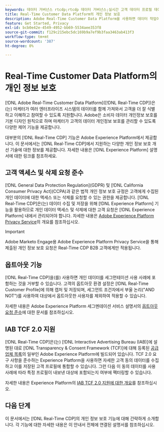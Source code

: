 ```yaml
---
keywords: 데이터 거버넌스 rtcdp;rtcdp 데이터 거버넌스;실시간 고객 데이터 프로필 데이터 거버넌스;개인정보 rtcdp;rtcdp 개인정보 보호
title: Real-Time Customer Data Platform의 개인 정보 보호
description: Adobe Real-Time Customer Data Platform을 사용하면 데이터 작업이 개인 정보 보호 규정을 준수하도록 하는 프로세스를 간소화할 수 있습니다.
feature: Get Started, Privacy
exl-id: bcb0e42e-4549-4952-bb69-5534aee353f8
source-git-commit: f129c215ebc5dc169b9a7ef9b3faa3463ab413f3
workflow-type: tm+mt
source-wordcount: '387'
ht-degree: 0%

---
```


# Real-Time Customer Data Platform의 개인 정보 보호

[!DNL Adobe Real-Time Customer Data Platform]&#x200B;([!DNL Real-Time CDP])은(는) 마케터가 여러 엔터프라이즈 시스템의 데이터를 함께 가져와서 고객을 더 잘 식별하고 이해하고 참여할 수 있도록 지원합니다. Adobe은 소비자 데이터 개인정보 보호를 기본 디자인 원칙으로 하며 마케터가 고객의 데이터 개인정보 보호를 관리할 수 있도록 다양한 제어 기능을 제공합니다.

대부분의 [!DNL Real-Time CDP] 기능은 Adobe Experience Platform에서 제공합니다. 이 문서에서는 [!DNL Real-Time CDP]에서 지원하는 다양한 개인 정보 보호 개선 기술에 대한 정보를 제공합니다. 자세한 내용은 [!DNL Experience Platform] 설명서에 대한 링크를 참조하세요.

## 고객 액세스 및 삭제 요청 준수

[!DNL General Data Protection Regulation]&#x200B;(GDPR) 및 [!DNL California Consumer Privacy Act]&#x200B;(CCPA)과 같은 법적 개인 정보 보호 규정은 고객에게 수집된 개인 데이터에 대한 액세스 또는 삭제를 요청할 수 있는 권한을 제공합니다. [!DNL Real-Time CDP]은(는) 데이터 수집 및 저장을 위해 [!DNL Experience Platform] 기능을 활용하므로 개인 데이터 액세스 및 삭제에 대한 고객 요청은 [!DNL Experience Platform] 내에서 관리되어야 합니다. 자세한 내용은 [Adobe Experience Platform Privacy Service](../../privacy-service/home.md)의 개요를 참조하십시오.

>[!IMPORTANT]
>
> Adobe Marketo Engage용 Adobe Experience Platform Privacy Service을 통해 제출된 개인 정보 보호 요청은 Real-Time CDP B2B 고객에게만 적용됩니다.

## 옵트아웃 기능

[!DNL Real-Time CDP]을(를) 사용하면 개인 데이터를 세그먼테이션 사용 사례에 포함하는 것을 거부할 수 있습니다. 고객의 옵트아웃 환경 설정은 [!DNL Real-Time Customer Profile]에 의해 캡처 및 저장되며, 세그먼트 조건자에서 부울 논리(&quot;AND NOT&quot;)를 사용하여 대상에서 옵트아웃한 사용자를 제외하여 적용할 수 있습니다.

자세한 내용은 Adobe Experience Platform 세그멘테이션 서비스 설명서의 [옵트아웃 요청 준수](../../segmentation/tutorials/consents.md)에 대한 문서를 참조하십시오.

## IAB TCF 2.0 지원

[!DNL Real-Time CDP]은(는) [!DNL Interactive Advertising Bureau (IAB)]에 설명된 대로 [!DNL Transparency & Consent Framework (TCF)]에 대해 등록된 [공급업체 목록](https://iabeurope.eu/vendor-list-tcf/)의 일부인 Adobe Experience Platform에 빌드되어 있습니다. TCF 2.0 요구 사항을 준수하는 Experience Platform을 사용하면 자세한 고객 동의 데이터를 수집하고 이를 저장된 고객 프로필에 통합할 수 있습니다. 그런 다음 이 동의 데이터를 사용 사례에 따라 특정 프로필이 내보낸 대상에 포함되는지 여부에 팩터링할 수 있습니다.

자세한 내용은 Experience Platform의 [IAB TCF 2.0 지원에 대한 개요](../../landing/governance-privacy-security/consent/iab/overview.md)를 참조하십시오.

## 다음 단계

이 문서에서는 [!DNL Real-Time CDP]의 개인 정보 보호 기능에 대해 간략하게 소개합니다. 각 기능에 대한 자세한 내용은 이 안내서 전체에 연결된 설명서를 참조하십시오.
